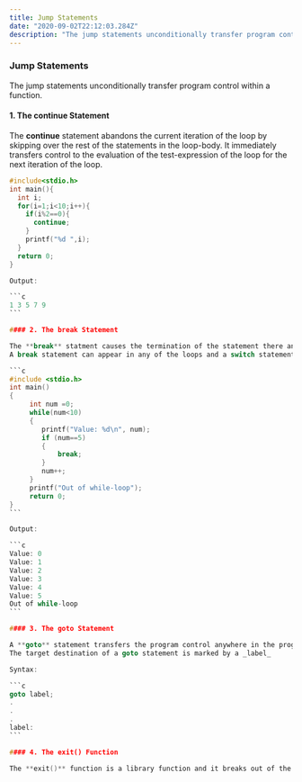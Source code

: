```yaml
---
title: Jump Statements
date: "2020-09-02T22:12:03.284Z"
description: "The jump statements unconditionally transfer program control within a function."
---
```


### Jump Statements

The jump statements unconditionally transfer program control within a function.

#### 1. The continue Statement

The **continue** statement abandons the current iteration of the loop by skipping over the rest of the statements in the loop-body. It immediately transfers control to the evaluation of the test-expression of the loop for the next iteration of the loop.

````c
#include<stdio.h>
int main(){
  int i;
  for(i=1;i<10;i++){
    if(i%2==0){
      continue;
    }
    printf("%d ",i);
  }
  return 0;
}

Output:

```c
1 3 5 7 9
```

#### 2. The break Statement

The **break** statment causes the termination of the statement there and then and the control passes over to the statement following loop containing break.
A break statement can appear in any of the loops and a switch statement.

```c
#include <stdio.h>
int main()
{
     int num =0;
     while(num<10)
     {
        printf("Value: %d\n", num);
        if (num==5)
        {
            break;
        }
        num++;
     }
     printf("Out of while-loop");
     return 0;
}
```

Output:

```c
Value: 0
Value: 1
Value: 2
Value: 3
Value: 4
Value: 5
Out of while-loop
```

#### 3. The goto Statement

A **goto** statement transfers the program control anywhere in the program.
The target destination of a goto statement is marked by a _label_

Syntax:

```c
goto label;
.
.
.
label:
```

#### 4. The exit() Function

The **exit()** function is a library function and it breaks out of the program, abandoning the rest of the execution of the program. This function terminates the calling process immediately.
````
